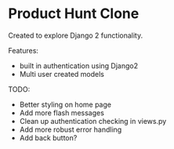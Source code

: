 # Product Hunt Clone

 Created to explore Django 2 functionality.
 
 Features:
 * built in authentication using Django2
 * Multi user created models
 
 TODO:
 
 * Better styling on home page
 * Add more flash messages
 * Clean up authentication checking in views.py
 * Add more robust error handling
 * Add back button?
